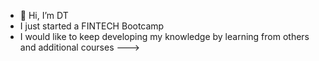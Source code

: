 - 👋 Hi, I’m DT
- I just started a FINTECH Bootcamp
- I would like to keep developing my knowledge by learning from others and additional courses
--->
